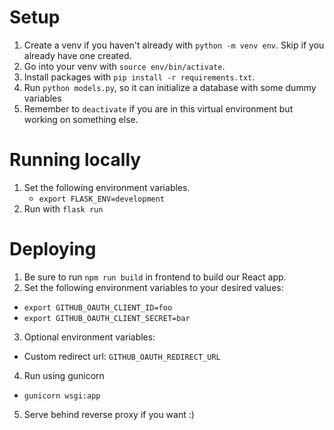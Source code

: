# Setup

1. Create a venv if you haven't already with `python -m venv env`. Skip if you already have one created.
2. Go into your venv with `source env/bin/activate`.
3. Install packages with `pip install -r requirements.txt`.
4. Run `python models.py`, so it can initialize a database with some dummy variables
5. Remember to `deactivate` if you are in this virtual environment but working on something else.

# Running locally

1. Set the following environment variables.
    - `export FLASK_ENV=development`
2. Run with `flask run`

# Deploying

1. Be sure to run `npm run build` in frontend to build our React app.
2. Set the following environment variables to your desired values:
  - `export GITHUB_OAUTH_CLIENT_ID=foo`
  - `export GITHUB_OAUTH_CLIENT_SECRET=bar`
3. Optional environment variables:
  - Custom redirect url: `GITHUB_OAUTH_REDIRECT_URL`
4. Run using gunicorn
  - `gunicorn wsgi:app`
5. Serve behind reverse proxy if you want :)
